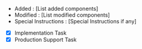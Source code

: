 <!--- 
PR Naming Standard     : [CR_Number]-[ProjectTaskNumber]-[Eid/Tid]-[Description]-[Impl/Prod_Sup]-[Normal/Urgent]
--->

<!--- Edit the below section --->

- Added                : [List added components]
- Modified             : [List modified components]
- Special Instructions : [Special Instructions if any]

<!--- Select either one of below once PR is created --->

- [x]   Implementation Task
- [x]   Production Support Task
